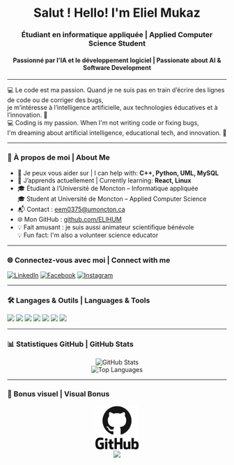 

<!--
**ELIHUM/ELIHUM** is a ✨ _special_ ✨ repository because its `README.md` (this file) appears on your GitHub profile.

Here are some ideas to get you started:

- 🔭 I’m currently working on ...
- 🌱 I’m currently learning ...
- 👯 I’m looking to collaborate on ...
- 🤔 I’m looking for help with ...
- 💬 Ask me about ...
- 📫 How to reach me: ...
- 😄 Pronouns: ...
- ⚡ Fun fact: ...
-->
<h1 align="center">Salut ! Hello! I'm Eliel Mukaz</h1>
<h3 align="center">Étudiant en informatique appliquée | Applied Computer Science Student</h3>
<h4 align="center">Passionné par l'IA et le développement logiciel | Passionate about AI & Software Development</h4>

---

💻 Le code est ma passion. Quand je ne suis pas en train d’écrire des lignes de code ou de corriger des bugs,  
je m’intéresse à l’intelligence artificielle, aux technologies éducatives et à l’innovation. 🚀  
💻 Coding is my passion. When I'm not writing code or fixing bugs,  
I'm dreaming about artificial intelligence, educational tech, and innovation. 🚀

---

### 📌 À propos de moi | About Me

- 🔧 Je peux vous aider sur | I can help with: **C++, Python, UML, MySQL**
- 🌱 J’apprends actuellement | Currently learning: **React, Linux**
- 🎓 Étudiant à l’Université de Moncton – Informatique appliquée  
  🎓 Student at Université de Moncton – Applied Computer Science
- 📬 Contact : eem0375@umoncton.ca
- 🌐 Mon GitHub : [github.com/ELIHUM](https://github.com/ELIHUM)
- 💡 Fait amusant : je suis aussi animateur scientifique bénévole  
  💡 Fun fact: I'm also a volunteer science educator

---

### 🌐 Connectez-vous avec moi | Connect with me

[![LinkedIn](https://img.shields.io/badge/-LinkedIn-0077B5?style=for-the-badge&logo=linkedin&logoColor=white)](https://www.linkedin.com/in/eliel-mukaz-6370162b0)
[![Facebook](https://img.shields.io/badge/-Facebook-1877F2?style=for-the-badge&logo=facebook&logoColor=white)](https://www.facebook.com/share/15DN1HTxtEE/?mibextid=wwXIfr)
[![Instagram](https://img.shields.io/badge/-Instagram-E4405F?style=for-the-badge&logo=instagram&logoColor=white)](https://www.instagram.com/mukaz_?igsh=MTJrcm5xOHdxYWIzbg%3D%3D&utm_source=qr)

---

### 🛠️ Langages & Outils | Languages & Tools

<p align="left">
  <img src="https://cdn.jsdelivr.net/gh/devicons/devicon/icons/python/python-original.svg" width="40" />
  <img src="https://cdn.jsdelivr.net/gh/devicons/devicon/icons/cplusplus/cplusplus-original.svg" width="40" />
  <img src="https://cdn.jsdelivr.net/gh/devicons/devicon/icons/mysql/mysql-original.svg" width="40" />
  <img src="https://cdn.jsdelivr.net/gh/devicons/devicon/icons/javascript/javascript-original.svg" width="40" />
  <img src="https://cdn.jsdelivr.net/gh/devicons/devicon/icons/react/react-original.svg" width="40" />
  <img src="https://cdn.jsdelivr.net/gh/devicons/devicon/icons/linux/linux-original.svg" width="40" />
  <img src="https://cdn.jsdelivr.net/gh/devicons/devicon/icons/docker/docker-original.svg" width="40" />
</p>

---

### 📊 Statistiques GitHub | GitHub Stats

<p align="center">
  <img src="https://github-readme-stats.vercel.app/api?username=ELIHUM&show_icons=true&theme=tokyonight" alt="GitHub Stats" />
  <br/>
  <img src="https://github-readme-stats.vercel.app/api/top-langs/?username=ELIHUM&layout=compact&theme=tokyonight" alt="Top Languages" />
</p>

---

### 🎨 Bonus visuel | Visual Bonus

<p align="center">
  <img src="https://raw.githubusercontent.com/devicons/devicon/master/icons/github/github-original-wordmark.svg" width="100" />
  <br/>
  <img src="https://cdn.dribbble.com/users/1162077/screenshots/3848914/media/7ed7d5ca074b48b328150e5a231e8d1b.gif" width="400"/>
</p>

